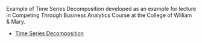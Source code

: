 ---
---

Example of Time Series Decomposition developed as an example for lecture in Competing Through Business Analytics Course at the College of William & Mary.  
- [Time Series Decomposition](/timeseries/index.md)
